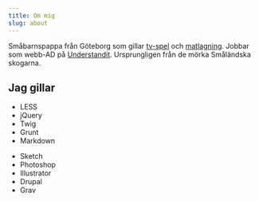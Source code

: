 ```yaml
---
title: Om mig
slug: about
---
```

Småbarnspappa från Göteborg som gillar [tv-spel](http://giantbomb.com) och [matlagning](http://www.matgeek.se). Jobbar som webb-AD på [Understandit](http://understandit.se). Ursprungligen från de mörka Småländska skogarna.

## Jag gillar

<div class="list-50">
  <ul>
    <li>LESS</li>
    <li>jQuery</li>
    <li>Twig</li>
    <li>Grunt</li>
    <li>Markdown</li>
  </ul>
  
  <ul>
    <li>Sketch</li>
    <li>Photoshop</li>
    <li>Illustrator</li>
    <li>Drupal</li>
    <li>Grav</li>
  </ul>
</div>
